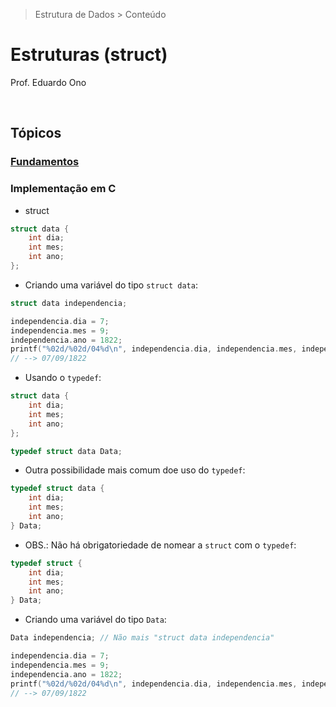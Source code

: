 > Estrutura de Dados > Conteúdo

# Estruturas (struct)

Prof. Eduardo Ono

<br>

## Tópicos

### [Fundamentos](./fundamentos.md)

### Implementação em C

* struct

```c
struct data {
    int dia;
    int mes;
    int ano;
};
```

* Criando uma variável do tipo `struct data`:

```c
struct data independencia;

independencia.dia = 7;
independencia.mes = 9;
independencia.ano = 1822;
printf("%02d/%02d/04%d\n", independencia.dia, independencia.mes, independencia.ano);
// --> 07/09/1822
```

* Usando o `typedef`:

```c
struct data {
    int dia;
    int mes;
    int ano;
};

typedef struct data Data;
```

* Outra possibilidade mais comum doe uso do `typedef`:

```c
typedef struct data {
    int dia;
    int mes;
    int ano;
} Data;
```

* OBS.: Não há obrigatoriedade de nomear a `struct` com o `typedef`:

```c
typedef struct {
    int dia;
    int mes;
    int ano;
} Data;
```

* Criando uma variável do tipo `Data`:

```c
Data independencia; // Não mais "struct data independencia" 

independencia.dia = 7;
independencia.mes = 9;
independencia.ano = 1822;
printf("%02d/%02d/04%d\n", independencia.dia, independencia.mes, independencia.ano);
// --> 07/09/1822
```

<br>
